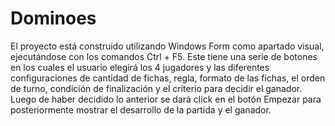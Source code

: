 # Dominoes
El proyecto está construido utilizando Windows Form como apartado visual, ejecutándose
con los comandos Ctrl   +     F5. Este tiene una serie de botones en los cuales el 
usuario elegirá los 4 jugadores y las diferentes configuraciones de cantidad de fichas,
regla, formato de las fichas, el orden de turno,
condición de finalización y el criterio para decidir el ganador.
Luego de haber decidido lo anterior se dará click en el botón Empezar
para posteriormente mostrar el desarrollo de la partida
y el ganador.
